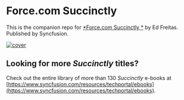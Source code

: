 # Force.com Succinctly
This is the companion repo for [*Force.com Succinctly *](https://www.syncfusion.com/resources/techportal/ebooks) by Ed Freitas. Published by Syncfusion.

[![cover](https://github.com/SyncfusionSuccinctlyE-Books/Force.com-Succinctly/blob/master/cover.png)](https://www.syncfusion.com/resources/techportal/ebooks)

## Looking for more _Succinctly_ titles?

Check out the entire library of more than 130 _Succinctly_ e-books at [https://www.syncfusion.com/resources/techportal/ebooks](https://www.syncfusion.com/resources/techportal/ebooks).